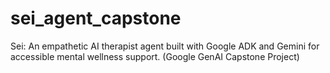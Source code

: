 # sei_agent_capstone
 Sei: An empathetic AI therapist agent built with Google ADK and Gemini for accessible mental wellness support. (Google GenAI Capstone Project)
